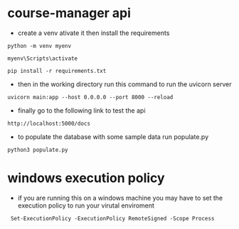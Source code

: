 # course-manager api

- create a venv ativate it then install the requirements

`python -m venv myenv`

`myenv\Scripts\activate`

`pip install -r requirements.txt`


- then in the working directory run this command to run the uvicorn server

`uvicorn main:app --host 0.0.0.0 --port 8000 --reload`

- finally go to the following link to test the api

`http://localhost:5000/docs` 

- to populate the database with some sample data run populate.py

`python3 populate.py`

# windows execution policy
- if you are running this on a windows machine you may have to set the execution policy to run your virutal enviroment

` Set-ExecutionPolicy -ExecutionPolicy RemoteSigned -Scope Process`
